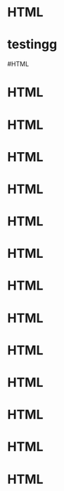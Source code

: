 # HTML
# testingg
#HTML
# HTML
# HTML
# HTML
# HTML
# HTML
# HTML
# HTML
# HTML
# HTML
# HTML
# HTML
# HTML
# HTML
